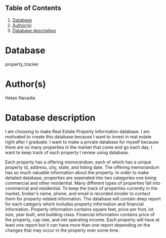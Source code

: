 ## Table of Contents
1. [Database](#database)
1. [Author(s)](#author)
1. [Database description](#description)
# Database
property_tracker
# Author(s)
Hetan Navadia
# Database description
I am choosing to make Real Estate Property Information database. I am motivated to create this database because I want to invest in real estate right after I graduate. I want to make a private database for myself because there are so many properties in the market that come and go each day. I want to keep track of each property I review using database.

Each property has a offering memorandum, each of which has a unique property id, address, city, state, and listing date. The offering memorandum has so much valuable information about the property. In order to make detailed database, properties are seperated into two categories one being commercial and other residential. Many different types of properties fall into commercial and residential. To keep the track of properties currently in the market, broker's name, phone, and email is recorded inroder to contact them for property related information. The database will contain deep report for each category which includes property information and financial information. Property information contains square feet, price per foot, lot size, year built, and building class. Financial information contains price of the property, cap rate, and net operating income. Each property will have at least one report but it can have more than one report depending on the changes that may occur in the property over some time.
